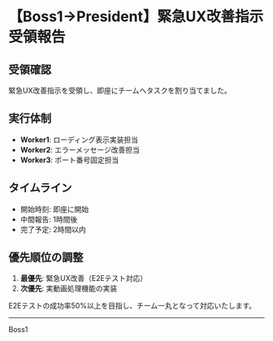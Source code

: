 # 【Boss1→President】緊急UX改善指示受領報告

## 受領確認
緊急UX改善指示を受領し、即座にチームへタスクを割り当てました。

## 実行体制
- **Worker1**: ローディング表示実装担当
- **Worker2**: エラーメッセージ改善担当  
- **Worker3**: ポート番号固定担当

## タイムライン
- 開始時刻: 即座に開始
- 中間報告: 1時間後
- 完了予定: 2時間以内

## 優先順位の調整
1. **最優先**: 緊急UX改善（E2Eテスト対応）
2. **次優先**: 実動画処理機能の実装

E2Eテストの成功率50%以上を目指し、チーム一丸となって対応いたします。

---
Boss1